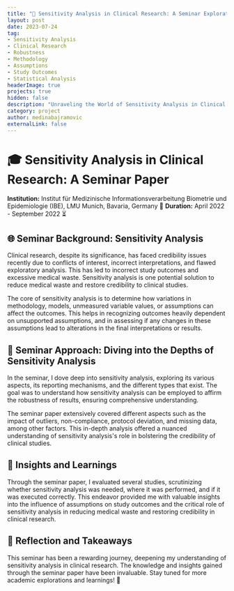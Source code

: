 ```yaml
---
title: "🔬 Sensitivity Analysis in Clinical Research: A Seminar Exploration"
layout: post
date: 2023-07-24
tag:
- Sensitivity Analysis
- Clinical Research
- Robustness
- Methodology
- Assumptions
- Study Outcomes
- Statistical Analysis
headerImage: true
projects: true
hidden: false
description: "Unraveling the World of Sensitivity Analysis in Clinical Research through a Seminar"
category: project
author: medinabajramovic
externalLink: false
---
```


# 🎓 Sensitivity Analysis in Clinical Research: A Seminar Paper 
**Institution:** Institut für Medizinische Informationsverarbeitung Biometrie und Epidemiologie (IBE), LMU Munich, Bavaria, Germany 📍
**Duration:** April 2022 - September 2022 ⏳

## 🌐 Seminar Background: Sensitivity Analysis

Clinical research, despite its significance, has faced credibility issues recently due to conflicts of interest, incorrect interpretations, and flawed exploratory analysis. This has led to incorrect study outcomes and excessive medical waste. Sensitivity analysis is one potential solution to reduce medical waste and restore credibility to clinical studies. 

The core of sensitivity analysis is to determine how variations in methodology, models, unmeasured variable values, or assumptions can affect the outcomes. This helps in recognizing outcomes heavily dependent on unsupported assumptions, and in assessing if any changes in these assumptions lead to alterations in the final interpretations or results. 

## 🎯 Seminar Approach: Diving into the Depths of Sensitivity Analysis 

In the seminar, I dove deep into sensitivity analysis, exploring its various aspects, its reporting mechanisms, and the different types that exist. The goal was to understand how sensitivity analysis can be employed to affirm the robustness of results, ensuring comprehensive understanding. 

The seminar paper extensively covered different aspects such as the impact of outliers, non-compliance, protocol deviation, and missing data, among other factors. This in-depth analysis offered a nuanced understanding of sensitivity analysis's role in bolstering the credibility of clinical studies.

## 🚀 Insights and Learnings 

Through the seminar paper, I evaluated several studies, scrutinizing whether sensitivity analysis was needed, where it was performed, and if it was executed correctly. This endeavor provided me with valuable insights into the influence of assumptions on study outcomes and the critical role of sensitivity analysis in reducing medical waste and restoring credibility in clinical research.

## 📌 Reflection and Takeaways 

This seminar has been a rewarding journey, deepening my understanding of sensitivity analysis in clinical research. The knowledge and insights gained through the seminar paper have been invaluable. Stay tuned for more academic explorations and learnings! 🎉
